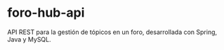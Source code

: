 # foro-hub-api
API REST para la gestión de tópicos en un foro, desarrollada con Spring, Java y MySQL.
